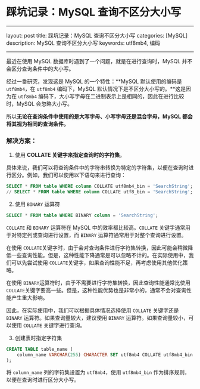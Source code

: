 # 踩坑记录：MySQL 查询不区分大小写

---
layout: post
title: 踩坑记录：MySQL 查询不区分大小写
categories: [MySQL]
description: MySQL 查询不区分大小写
keywords: utf8mb4, 编码

---

最近在使用 MySQL 数据库时遇到了一个问题，就是在进行查询时，MySQL 并不会区分查询条件中的大小写。

经过一番研究，发现这是 MySQL 的一个特性：**MySQL 默认使用的编码是 `utf8mb4`，在 `utf8mb4` 编码下，MySQL 默认情况下是不区分大小写的。**这是因为在 `utf8mb4` 编码下，大小写字母在二进制表示上是相同的，因此在进行比较时，MySQL 会忽略大小写。

所以**无论在查询条件中使用的是大写字母、小写字母还是混合字母，MySQL 都会将其视为相同的查询条件。**

### 解决方案：

1. 使用 **COLLATE 关键字来指定查询时的字符集**。

具体来说，我们可以将查询条件中的字符串转换为特定的字符集，以便在查询时进行区分。例如，我们可以使用以下语句来进行查询：

```sql
SELECT * FROM table WHERE column COLLATE utf8mb4_bin = 'SearchString';
// SELECT * FROM table WHERE column COLLATE utf8_bin = 'SearchString';
```

2. 使用 `BINARY` 运算符

```sql
SELECT * FROM table WHERE BINARY column = 'SearchString';
```

`COLLATE` 和 `BINARY` 运算符在 MySQL 中的效率都比较高。`COLLATE` 关键字通常用于对特定列或查询进行设置，而 `BINARY` 运算符通常用于对整个查询进行设置。

在使用 `COLLATE`关键字时，由于会对查询条件进行字符集转换，因此可能会稍微降低一些查询性能。但是，这种性能下降通常是可以忽略不计的。在实际使用中，我们可以先尝试使用 `COLLATE`关键字，如果查询性能不足，再考虑使用其他优化策略。

在使用 `BINARY`运算符时，由于不需要进行字符集转换，因此查询性能通常比使用 `COLLATE`关键字要高一些。但是，这种性能优势也是非常小的，通常不会对查询性能产生重大影响。

因此，在实际使用中，我们可以根据具体情况选择使用 `COLLATE` 关键字还是 `BINARY` 运算符。如果查询量较大，建议使用 `BINARY` 运算符。如果查询量较小，可以使用 `COLLATE` 关键字进行查询。

3. 创建表时指定字符集

```sql
CREATE TABLE table_name (
    column_name VARCHAR(255) CHARACTER SET utf8mb4 COLLATE utf8mb4_bin
);
```

将 `column_name` 列的字符集设置为 `utf8mb4`，使用 `utf8mb4_bin` 作为排序规则，以便在查询时进行区分大小写。